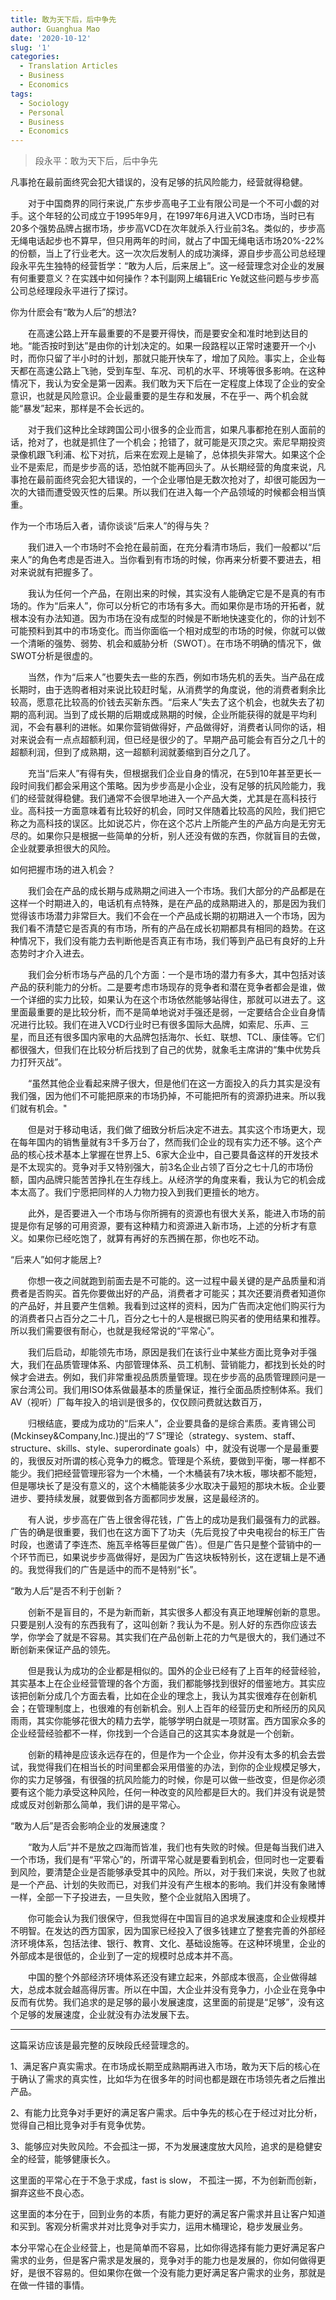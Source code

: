 ```yaml
---
title: 敢为天下后，后中争先
author: Guanghua Mao
date: '2020-10-12'
slug: '1'
categories:
  - Translation Articles
  - Business
  - Economics
tags:
  - Sociology
  - Personal
  - Business
  - Economics
---
```


> 段永平：敢为天下后，后中争先

凡事抢在最前面终究会犯大错误的，没有足够的抗风险能力，经营就得稳健。

　　对于中国商界的同行来说,广东步步高电子工业有限公司是一个不可小觑的对手。这个年轻的公司成立于1995年9月，在1997年6月进入VCD市场，当时已有20多个强势品牌占据市场，步步高VCD在次年就杀入行业前3名。类似的，步步高无绳电话起步也不算早，但只用两年的时间，就占了中国无绳电话市场20%-22%的份额，当上了行业老大。这一次次后发制人的成功演绎，源自步步高公司总经理段永平先生独特的经营哲学：“敢为人后，后来居上”。这一经营理念对企业的发展有何重要意义？在实践中如何操作？本刊副网上编辑Eric Ye就这些问题与步步高公司总经理段永平进行了探讨。

你为什麽会有“敢为人后”的想法?

　　在高速公路上开车最重要的不是要开得快，而是要安全和准时地到达目的地。“能否按时到达”是由你的计划决定的。如果一段路程以正常时速要开一个小时，而你只留了半小时的计划，那就只能开快车了，增加了风险。事实上，企业每天都在高速公路上飞驰，受到车型、车况、司机的水平、环境等很多影响。在这种情况下，我认为安全是第一因素。我们敢为天下后在一定程度上体现了企业的安全意识，也就是风险意识。企业最重要的是生存和发展，不在乎一、两个机会就能“暴发”起来，那样是不会长远的。

　　对于我们这种比全球跨国公司小很多的企业而言，如果凡事都抢在别人面前的话，抢对了，也就是抓住了一个机会；抢错了，就可能是灭顶之灾。索尼早期投资录像机跟飞利浦、松下对抗，后来在宏观上是输了，总体损失非常大。如果这个企业不是索尼，而是步步高的话，恐怕就不能再回头了。从长期经营的角度来说，凡事抢在最前面终究会犯大错误的，一个企业哪怕是无数次抢对了，却很可能因为一次的大错而遭受毁灭性的后果。所以我们在进入每一个产品领域的时候都会相当慎重。

作为一个市场后入者，请你谈谈“后来人”的得与失？

　　我们进入一个市场时不会抢在最前面，在充分看清市场后，我们一般都以“后来人”的角色考虑是否进入。当你看到有市场的时候，你再来分析要不要进去，相对来说就有把握多了。

　　我认为任何一个产品，在刚出来的时候，其实没有人能确定它是不是真的有市场的。作为“后来人”，你可以分析它的市场有多大。而如果你是市场的开拓者，就根本没有办法知道。因为市场在没有成型的时候是不断地快速变化的，你的计划不可能预料到其中的市场变化。而当你面临一个相对成型的市场的时候，你就可以做一个清晰的强势、弱势、机会和威胁分析（SWOT）。在市场不明确的情况下，做SWOT分析是很虚的。

　　当然，作为“后来人”也要失去一些的东西，例如市场先机的丢失。当产品在成长期时，由于选购者相对来说比较赶时髦，从消费学的角度说，他的消费者剩余比较高，愿意花比较高的价钱去买新东西。“后来人”失去了这个机会，也就失去了初期的高利润。当到了成长期的后期或成熟期的时候，企业所能获得的就是平均利润，不会有暴利的进帐。如果你营销做得好，产品做得好，消费者认同你的话，相对来说会有一点点超额利润，但已经是很少的了。早期产品可能会有百分之几十的超额利润，但到了成熟期，这一超额利润就萎缩到百分之几了。

　　充当“后来人”有得有失，但根据我们企业自身的情况，在5到10年甚至更长一段时间我们都会采用这个策略。因为步步高是小企业，没有足够的抗风险能力，我们的经营就得稳健。我们通常不会很早地进入一个产品大类，尤其是在高科技行业。高科技一方面意味着有比较好的机会，同时又伴随着比较高的风险，我们把它称之为高科技的误区。比如说芯片，你在这个芯片上所能产生的产品方向是无穷无尽的。如果你只是根据一些简单的分析，别人还没有做的东西，你就盲目的去做，企业就要承担很大的风险。

如何把握市场的进入机会？

　　我们会在产品的成长期与成熟期之间进入一个市场。我们大部分的产品都是在这样一个时期进入的，电话机有点特殊，是在产品的成熟期进入的，那是因为我们觉得该市场潜力非常巨大。我们不会在一个产品成长期的初期进入一个市场，因为我们看不清楚它是否真的有市场，所有的产品在成长初期都具有相同的趋势。在这种情况下，我们没有能力去判断他是否真正有市场，我们等到产品已有良好的上升态势时才介入进去。

　　我们会分析市场与产品的几个方面：一个是市场的潜力有多大，其中包括对该产品的获利能力的分析。二是要考虑市场现存的竞争者和潜在竞争者都会是谁，做一个详细的实力比较，如果认为在这个市场依然能够站得住，那就可以进去了。这里面最重要的是比较分析，而不是简单地说对手强还是弱，一定要结合企业自身情况进行比较。我们在进入VCD行业时已有很多国际大品牌，如索尼、乐声、三星，而且还有很多国内家电的大品牌包括海尔、长虹、联想、TCL、康佳等。它们都很强大，但我们在比较分析后找到了自己的优势，就象毛主席讲的“集中优势兵力打歼灭战”。

　　“虽然其他企业看起来牌子很大，但是他们在这一方面投入的兵力其实是没有我们强，因为他们不可能把原来的市场扔掉，不可能把所有的资源扔进来。所以我们就有机会。"

　　但是对于移动电话，我们做了细致分析后决定不进去。其实这个市场更大，现在每年国内的销售量就有3千多万台了，然而我们企业的现有实力还不够。这个产品的核心技术基本上掌握在世界上5、6家大企业中，自己要具备这样的开发技术是不太现实的。竞争对手又特别强大，前3名企业占领了百分之七十几的市场份额，国内品牌只能苦苦挣扎在生存线上。从经济学的角度来看，我认为它的机会成本太高了。我们宁愿把同样的人力物力投入到我们更擅长的地方。

　　此外，是否要进入一个市场与你所拥有的资源也有很大关系，能进入市场的前提是你有足够的可用资源，要有这种精力和资源进入新市场，上述的分析才有意义。如果你已经吃饱了，就算有再好的东西搁在那，你也吃不动。

“后来人”如何才能居上?

　　你想一夜之间就跑到前面去是不可能的。这一过程中最关键的是产品质量和消费者是否购买。首先你要做出好的产品，消费者才可能买；其次还要消费者知道你的产品好，并且要产生信赖。我看到过这样的资料，因为广告而决定他们购买行为的消费者只占百分之二十几，百分之七十的人是根据已购买者的使用结果和推荐。所以我们需要很有耐心，也就是我经常说的“平常心”。

　　我们后启动，却能领先市场，原因是我们在该行业中某些方面比竞争对手强大，我们在品质管理体系、内部管理体系、员工机制、营销能力，都找到长处的时候才会进去。例如，我们非常重视品质质量管理。现在步步高的品质管理顾问是一家台湾公司。我们用ISO体系做最基本的质量保证，推行全面品质控制体系。我们AV（视听）厂每年投入的培训是很多的，仅仅顾问费就达数百万，

　　归根结底，要成为成功的“后来人”，企业要具备的是综合素质。麦肯锡公司(Mckinsey&Company,Inc.)提出的“7 S”理论（strategy、system、staff、structure、skills、style、superordinate goals）中，就没有说哪一个是最重要的，我很反对所谓的核心竞争力的概念。管理是个系统，要做到平衡，哪一样都不能少。我们把经营管理形容为一个木桶，一个木桶装有7块木板，哪块都不能短，但是哪块长了是没有意义的，这个木桶能装多少水取决于最短的那块木板。企业要进步、要持续发展，就要做到各方面都同步发展，这是最经济的。

　　有人说，步步高在广告上很舍得花钱，广告上的成功是我们最强有力的武器。广告的确是很重要，我们也在这方面下了功夫（先后竞投了中央电视台的标王广告时段，也邀请了李连杰、施瓦辛格等巨星做广告）。但是广告只是整个营销中的一个环节而已，如果说步步高做得好，是因为广告这块板特别长，这在逻辑上是不通的。我觉得我们的广告是适中的而不是特别“长”。

“敢为人后”是否不利于创新？

　　创新不是盲目的，不是为新而新，其实很多人都没有真正地理解创新的意思。只要是别人没有的东西我有了，这叫创新？我认为不是。别人好的东西你应该去学，你学会了就是不容易。其实我们在产品创新上花的力气是很大的，我们通过不断创新来保证产品的领先。

　　但是我认为成功的企业都是相似的。国外的企业已经有了上百年的经营经验，其实基本上在企业经营管理的各个方面，我们都能够找到很好的借鉴地方。其实应该把创新分成几个方面去看，比如在企业的理念上，我认为其实很难存在创新机会；在管理制度上，也很难的有创新机会。别人上百年的经营历史和所经历的风风雨雨，其实你能够花很大的精力去学，能够学明白就是一项财富。西方国家众多的企业经营经验都不一样，你找到一个合适自己的这其实本身就是一个创新。

　　创新的精神是应该永远存在的，但是作为一个企业，你并没有太多的机会去尝试，我觉得我们在相当长的时间里都会采用借鉴的办法，到你的企业规模足够大，你的实力足够强，有很强的抗风险能力的时候，你是可以做一些改变，但是你必须要有这个能力承受这种风险，任何一种改变的风险都是巨大的。我们并没有说是赞成或反对创新那么简单，我们讲的是平常心。

“敢为人后”是否会影响企业的发展速度？

　　“敢为人后”并不是放之四海而皆准，我们也有失败的时候。但是每当我们进入一个市场，我们是有“平常心”的，所谓平常心就是要看到机会，但同时也一定要看到风险，要清楚企业是否能够承受其中的风险。所以，对于我们来说，失败了也就是一个产品、计划的失败而已，对我们并没有产生根本的影响。我们并没有象赌博一样，全部一下子投进去，一旦失败，整个企业就陷入困境了。

　　你可能会认为我们很保守，但我觉得在中国盲目的追求发展速度和企业规模并不明智。在发达的西方国家，因为国家已经投入了很多钱建立了整套完善的外部经济环境体系，包括法律、银行、教育、文化、基础设施等。在这种环境里，企业的外部成本是很低的，企业到了一定的规模时总成本并不高。

　　中国的整个外部经济环境体系还没有建立起来，外部成本很高，企业做得越大，总成本就会越高得厉害。所以在中国，大企业并没有竞争力，小企业在竞争中反而有优势。我们追求的是足够的最小发展速度，这里面的前提是“足够”，没有这个足够的发展速度，企业就没有办法发展下去。


---

这篇采访应该是最完整的反映段氏经营理念的。

1、满足客户真实需求。在市场成长期至成熟期再进入市场，敢为天下后的核心在于确认了需求的真实性，比如华为在很多年的时间也都是跟在市场领先者之后推出产品。

2、有能力比竞争对手更好的满足客户需求。后中争先的核心在于经过对比分析，觉得自己相比竞争对手有竞争优势。

3、能够应对失败风险。不会孤注一掷，不为发展速度放大风险，追求的是稳健安全的经营，能够健康长久。

这里面的平常心在于不急于求成，fast is slow， 不孤注一掷，不为创新而创新，摒弃这些不良心态。

这里面的本分在于，回到业务的本质，有能力更好的满足客户需求并且让客户知道和买到。客观分析需求并对比竞争对手实力，运用木桶理论，稳步发展业务。

本分平常心在企业经营上，也是简单而不容易，比如你得选择有能力更好满足客户需求的业务，但是客户需求是发展的，竞争对手的能力也是发展的，你如何做得更好，是很不容易的。但如果你在做一个没有能力更好满足客户需求的业务，那就是在做一件错的事情。